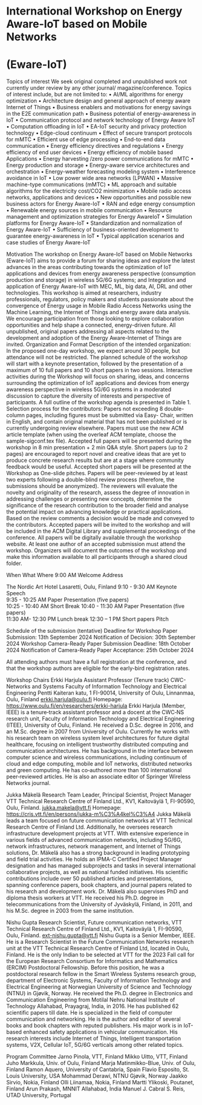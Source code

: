 # International Workshop on Energy Aware-IoT based on Mobile Networks 
# 	(Eware-IoT)
Topics of interest
We seek original completed and unpublished work not currently under review by any other journal/ magazine/conference. Topics of interest include, but are not limited to:
•	AI/ML algorithms for energy optimization
•	Architecture design and general approach of energy aware Internet of Things
•	Business enablers and motivations for energy savings in the E2E communication path
•	Business potential of energy-awareness in IoT
•	Communication protocol and network technology of Energy Aware IoT
•	Computation offloading in IoT
•	EA-IoT security and privacy protection technology
•	Edge-cloud continuum
•	Effect of secure transport protocols for mMTC
•	Efficient use of edge processing
•	End-to-end data communication
•	Energy efficiency directives and regulations
•	Energy efficiency of end user devices
•	Energy efficiency of mobile based Applications
•	Energy harvesting /zero power communications for mMTC
•	Energy production and storage
•	Energy-aware service architectures and orchestration
•	Energy-weather forecasting modeling system
•	Interference avoidance in IoT
•	Low power wide area networks (LPWAN)
•	Massive machine-type communications (mMTC)
•	ML approach and suitable algorithms for the electricity cost/CO2 minimization
•	Mobile radio access networks, applications and devices
•	New opportunities and possible new business actors for Energy Aware-IoT
•	RAN and edge energy consumption
•	Renewable energy sources in mobile communication
•	Resource management and optimization strategies for Energy AwareIoT
•	Simulation platforms for Energy Aware-IoT
•	Standardization and normalization of Energy Aware-IoT
•	Sufficiency of business-oriented development to guarantee energy-awareness in IoT
•	Typical application scenarios and case studies of Energy Aware-IoT


Motivation
The workshop on Energy Aware-IoT based on Mobile Networks (Eware-IoT) aims to provide a forum for sharing ideas and explore the latest advances in the areas contributing towards the optimization of IoT applications and devices from energy awareness perspective (consumption production and storage) in wireless 5G/6G systems; and Integration and application of Energy Aware-IoT with MEC, ML, big data, AI, DRL and other technologies. This workshop is aimed at researchers, industry professionals, regulators, policy makers and students passionate about the convergence of Energy usage in Mobile Radio Access Networks using the Machine Learning, the Internet of Things and energy aware data analysis. We encourage participation from those looking to explore collaboration opportunities and help shape a connected, energy-driven future. All unpublished, original papers addressing all aspects related to the development and adoption of the Energy Aware-Internet of Things are invited.
Organization and Format
Description of the intended organization:
In the proposed one-day workshop, we expect around 30 people, but attendance will not be restricted. The planned schedule of the workshop will start with a keynote presentation, followed by the presentation of a maximum of 10 full papers and 10 short papers in two sessions. Interactive activities during the Workshop will focus on sharing, ideas, and concerns surrounding the optimization of IoT applications and devices from energy awareness perspective in wireless 5G/6G systems in a moderated discussion to capture the diversity of interests and perspective of participants. A full outline of the workshop agenda is presented in Table 1.
Selection process for the contributors:
Papers not exceeding 8 double-column pages, including figures must be submitted via Easy- Chair, written in English, and contain original material that has not been published or is currently undergoing review elsewhere. Papers must use the new ACM article template (when using the overleaf ACM template, choose the sample-sigconf.tex file). Accepted full papers will be presented during the workshop in 8 min presentation + 2 min Q&A style. Short papers (up to 2 pages) are encouraged to report novel and creative ideas that are yet to produce concrete research results but are at a stage where community feedback would be useful. Accepted short papers will be presented at the Workshop as One-slide pitches. Papers will be peer-reviewed by at least two experts following a double-blind review process (therefore, the submissions should be anonymized). The reviewers will evaluate the novelty and originality of the research, assess the degree of innovation in addressing challenges or presenting new concepts, determine the significance of the research contribution to the broader field and analyse the potential impact on advancing knowledge or practical applications. Based on the review comments a decision would be made and conveyed to the contributors. Accepted papers will be invited to the workshop and will be included in the ACM Digital Library and supplemental proceedings of the conference. All papers will be digitally available through the workshop website. At least one author of an accepted submission must attend the workshop. Organizers will document the outcomes of the workshop and make this information available to all participants through a shared cloud folder.

When	What	Where
9:00 AM	Welcome Address	



The Nordic Art Hotel Lasaretti, Oulu, Finland
9:10 - 9:30 AM	Keynote Speech	
9:35 - 10:25 AM	Paper Presentation (five papers)	
10:25 - 10:40 AM	Short Break	
10:40 - 11:30 AM	Paper Presentation (five papers)	
11:30 AM- 12:30 PM	Lunch break	
12:30 – 1 PM	Short papers Pitch	

Schedule of the submission (tentative)
Deadline for Workshop Paper Submission: 13th September 2024
Notification of Decision: 30th September 2024
Workshop Camera-Ready Paper Submission Deadline: 18th October 2024
Notification of Camera-Ready Paper Acceptance: 25th October 2024


All attending authors must have a full registration at the conference, and that the workshop authors are eligible for the early-bird registration rates.


Workshop Chairs
Erkki Harjula
Assistant Professor (Tenure track)
CWC-Networks and Systems
Faculty of Information Technology and Electrical Engineering
Pentti Kaiteran katu, 1 FI-90014, University of Oulu, Linnanmaa, Oulu, Finland
erkki.harjula@oulu.fi
Homepage: https://www.oulu.fi/en/researchers/erkki-harjula
Erkki Harjula (Member, IEEE) is a tenure‑track assistant professor and a docent at the CWC‑NS research unit, Faculty of Information Technology and Electrical Engineering (ITEE), University of Oulu, Finland. He received a D.Sc. degree in 2016, and an M.Sc. degree in 2007 from University of Oulu. Currently he works with his research team on wireless system level architectures for future digital healthcare, focusing on intelligent trustworthy distributed computing and communication architectures. He has background in the interface between computer science and wireless communications, including continuum of cloud and edge computing, mobile and IoT networks, distributed networks and green computing. He has co‑authored more than 100 international peer‑reviewed articles. He is also an associate editor of Springer Wireless Networks journal.

Jukka Mäkelä
Research Team Leader, Principal Scientist, Project Manager
VTT Technical Research Centre of Finland Ltd.,
KV1, Kaitoväylä 1, FI-90590, Oulu, Finland.
jukka.makela@vtt.fi
Homepage: https://cris.vtt.fi/en/persons/jukka-m%C3%A4kel%C3%A4
Jukka Mäkelä leads a team focused on future communication networks at VTT Technical Research Centre of Finland Ltd. Additionally, he oversees research infrastructure development projects at VTT. With extensive experience in various fields of advanced communication networks, including 5G/6G, network infrastructures, network management, and Internet of Things solutions, Dr. Mäkelä also has a strong background in leading prototyping and field trial activities. He holds an IPMA-C Certified Project Manager designation and has managed subprojects and tasks in several international collaborative projects, as well as national funded initiatives. His scientific contributions include over 50 published articles and presentations, spanning conference papers, book chapters, and journal papers related to his research and development work. Dr. Mäkelä also supervises PhD and diploma thesis workers at VTT. He received his Ph.D. degree in telecommunications from the University of Jyväskylä, Finland, in 2011, and his M.Sc. degree in 2003 from the same institution.

Nishu Gupta
Research Scientist, Future communication networks,
VTT Technical Research Centre of Finland Ltd.,
KV1, Kaitoväylä 1, FI-90590, Oulu, Finland.
ext-nishu.gupta@vtt.fi
Nishu Gupta is a Senior Member, IEEE. He is a Research Scientist in the Future Communication Networks research unit at the VTT Technical Research Centre of Finland Ltd, located in Oulu, Finland. He is the only Indian to be selected at VTT for the 2023 Fall call for the European Research Consortium for Informatics and Mathematics (ERCIM) Postdoctoral Fellowship. Before this position, he was a postdoctoral research fellow in the Smart Wireless Systems research group, department of Electronic Systems, Faculty of Information Technology and Electrical Engineering at Norwegian University of Science and Technology (NTNU) in Gjøvik, Norway. He received the Ph.D. degree in Electronics and Communication Engineering from Motilal Nehru National Institute of Technology Allahabad, Prayagraj, India, in 2016. He has published 62 scientific papers till date. He is specialized in the field of computer communication and networking. He is the author and editor of several books and book chapters with reputed publishers. His major work is in IoT-based enhanced safety applications in vehicular communication. His research interests include Internet of Things, Intelligent transportation systems, V2X, Cellular IoT, 5G/6G verticals among other related topics.

Program Committee
Jarno Pinola, VTT, Finland
Mikko Uitto, VTT, Finland
Juho Markkula, Univ. of Oulu, Finland
Marja Matinmikko-Blue, Univ. of Oulu, Finland
Ramon Aquero, University of Cantabria, Spain
Flavio Esposito, St. Louis University, USA
Mohammad Derawi, NTNU Gjøvik, Norway
Jaakko Sirvio, Nokia, Finland
Olli Liinamaa, Nokia, Finland
Martti Ylikoski, Poutanet, Finland
Arun Prakash, MNNIT Allahabad, India
Manuel J. Cabral S. Reis, UTAD University, Portugal
